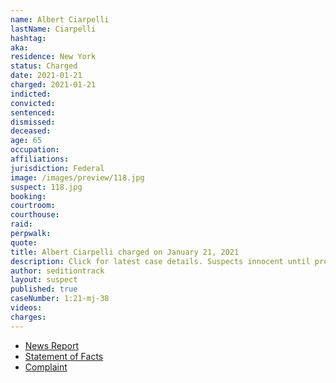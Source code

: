 ```yaml
---
name: Albert Ciarpelli
lastName: Ciarpelli
hashtag:
aka:
residence: New York
status: Charged
date: 2021-01-21
charged: 2021-01-21
indicted:
convicted: 
sentenced: 
dismissed: 
deceased:
age: 65
occupation:
affiliations:
jurisdiction: Federal
image: /images/preview/118.jpg
suspect: 118.jpg
booking:
courtroom:
courthouse:
raid:
perpwalk:
quote:
title: Albert Ciarpelli charged on January 21, 2021
description: Click for latest case details. Suspects innocent until proven guilty.
author: seditiontrack
layout: suspect
published: true
caseNumber: 1:21-mj-38
videos:
charges:
---
```

- [News Report](https://www.syracuse.com/crime/2021/01/syracuse-man-charged-in-dc-riots-called-time-inside-the-capitol-a-little-adventure.html)
- [Statement of Facts](https://www.justice.gov/opa/page/file/1353446/download)
- [Complaint](https://www.justice.gov/opa/page/file/1353441/download)
